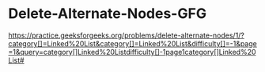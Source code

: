 # Delete-Alternate-Nodes-GFG

https://practice.geeksforgeeks.org/problems/delete-alternate-nodes/1/?category[]=Linked%20List&category[]=Linked%20List&difficulty[]=-1&page=1&query=category[]Linked%20Listdifficulty[]-1page1category[]Linked%20List#
